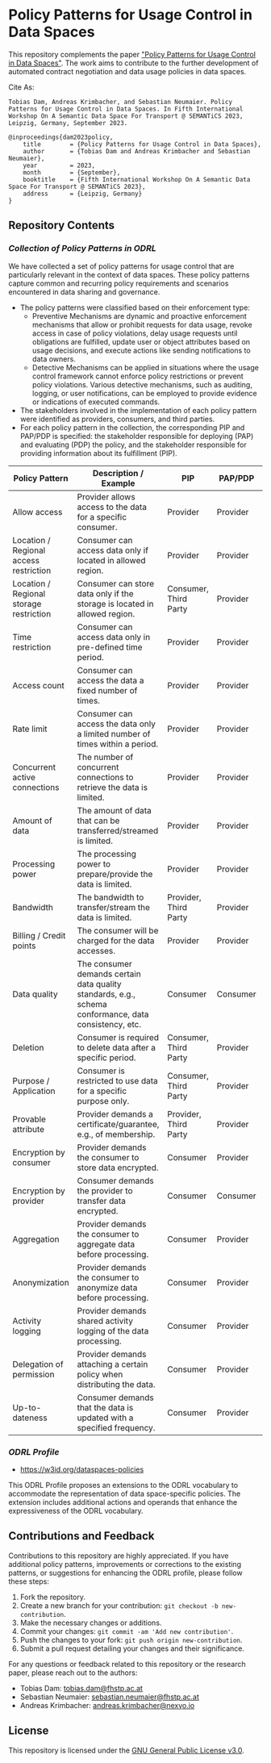 # Policy Patterns for Usage Control in Data Spaces

This repository complements the paper ["Policy Patterns for Usage Control in Data Spaces"](Policy_Patterns_for_Usage_Control_in_Data_Spaces.pdf). The work aims to contribute to the further development of automated contract negotiation and data usage policies in data spaces.

Cite As:
```
Tobias Dam, Andreas Krimbacher, and Sebastian Neumaier. Policy Patterns for Usage Control in Data Spaces. In Fifth International Workshop On A Semantic Data Space For Transport @ SEMANTiCS 2023, Leipzig, Germany, September 2023.
```
```
@inproceedings{dam2023policy,
	title        = {Policy Patterns for Usage Control in Data Spaces},
	author       = {Tobias Dam and Andreas Krimbacher and Sebastian Neumaier},
	year         = 2023,
	month        = {September},
	booktitle    = {Fifth International Workshop On A Semantic Data Space For Transport @ SEMANTiCS 2023},
	address      = {Leipzig, Germany}
}
```

## Repository Contents
### *Collection of Policy Patterns in ODRL*
We have collected a set of policy patterns for usage control that are particularly relevant in the context of data spaces. These policy patterns capture common and recurring policy requirements and scenarios encountered in data sharing and governance.

* The policy patterns were classified based on their enforcement type:
   * Preventive Mechanisms are dynamic and proactive enforcement mechanisms that allow or prohibit requests for data usage, revoke access in case of policy violations, delay usage requests until obligations are fulfilled, update user or object attributes based on usage decisions, and execute actions like sending notifications to data owners.
   * Detective Mechanisms can be applied in situations where the usage control framework cannot enforce policy restrictions or prevent policy violations. Various detective mechanisms, such as auditing, logging, or user notifications, can be employed to provide evidence or indications of executed commands.
* The stakeholders involved in the implementation of each policy pattern were identified as providers, consumers, and third parties.
* For each policy pattern in the collection, the corresponding PIP and PAP/PDP is specified: the stakeholder responsible for deploying (PAP) and evaluating (PDP) the policy, and the stakeholder responsible for providing information about its fulfillment (PIP).


| Policy Pattern               | Description / Example                                             | PIP                   | PAP/PDP  | Enforcement | ODRL File                                           |
|---------------------------|-------------------------------------------------------|-----------------|-------------|--------------|------------------------------------------------------|
| Allow access              | Provider allows access to the data for a specific consumer. | Provider        | Provider    | Preventive   | [access-specific-consumer.ttl](example-policies/access-specific-consumer.ttl)                |
| Location / Regional access restriction | Consumer can access data only if located in allowed region. | Provider        | Provider    | Detective    | [regional-access-restriction.ttl](example-policies/regional-access-restriction.ttl) |
| Location / Regional storage restriction | Consumer can store data only if the storage is located in allowed region. | Consumer, Third Party | Provider    | Detective    | [regional-storage-restriction.ttl](example-policies/regional-storage-restriction.ttl) |
| Time restriction          | Consumer can access data only in pre-defined time period. | Provider        | Provider    | Preventive   | [time-restriction.ttl](example-policies/time-restriction.ttl)                                        |
| Access count               | Consumer can access the data a fixed number of times. | Provider        | Provider    | Preventive   | [access-count-restriction.ttl](example-policies/access-count-restriction.ttl)                  |
| Rate limit                 | Consumer can access the data only a limited number of times within a period. | Provider        | Provider    | Preventive   | [rate-limiting.ttl](example-policies/rate-limiting.ttl)                                        |
| Concurrent active connections | The number of concurrent connections to retrieve the data is limited. | Provider        | Provider    | Preventive   | [concurrent-active-connections.ttl](example-policies/concurrent-active-connections.ttl)                                        |
| Amount of data             | The amount of data that can be transferred/streamed is limited. | Provider        | Provider    | Preventive   | [amount-of-data.ttl](example-policies/amount-of-data.ttl)                                    |
| Processing power           | The processing power to prepare/provide the data is limited. | Provider        | Provider    | Preventive   | [processing-power.ttl](example-policies/processing-power.ttl)                     |
| Bandwidth                  | The bandwidth to transfer/stream the data is limited. | Provider, Third Party | Provider    | Preventive   | [bandwidth.ttl](example-policies/bandwidth.ttl)             |
| Billing / Credit points    | The consumer will be charged for the data accesses. | Provider        | Provider    | Preventive   | [billing.ttl](example-policies/billing.ttl)                  |
| Data quality               | The consumer demands certain data quality standards, e.g., schema conformance, data consistency, etc. | Consumer        | Consumer    | Detective    | [data-quality.ttl](example-policies/data-quality.ttl)                                                    |
| Deletion                   | Consumer is required to delete data after a specific period. | Consumer, Third Party | Provider    | Detective    | [deletion-requirement.ttl](example-policies/deletion-requirement.ttl)                       |
| Purpose / Application      | Consumer is restricted to use data for a specific purpose only. | Consumer, Third Party | Provider    | Detective    | [purpose.ttl](example-policies/purpose.ttl)                                        |
| Provable attribute         | Provider demands a certificate/guarantee, e.g., of membership. | Provider, Third Party | Provider    | Preventive   | [provable-attributes.ttl](example-policies/provable-attributes.ttl)                      |
| Encryption by consumer     | Provider demands the consumer to store data encrypted. | Consumer        | Provider    | Detective    | [encryption-by-consumer.ttl](example-policies/encryption-by-consumer.ttl)                      |
| Encryption by provider     | Consumer demands the provider to transfer data encrypted. | Consumer        | Consumer    | Preventive   | [encryption-by-provider.ttl](example-policies/encryption-by-provider.ttl)                                                    |
| Aggregation                | Provider demands the consumer to aggregate data before processing. | Consumer        | Provider    | Detective    | [aggregation.ttl](example-policies/aggregation.ttl)                                      |
| Anonymization              | Provider demands the consumer to anonymize data before processing. | Consumer        | Provider    | Detective    | [anonymization.ttl](example-policies/anonymization.ttl)                       |
| Activity logging           | Provider demands shared activity logging of the data processing. | Consumer        | Provider    | Detective    | [activity-logging.ttl](example-policies/activity-logging.ttl)                       |
| Delegation of permission   | Provider demands attaching a certain policy when distributing the data. | Consumer        | Provider    | Detective    | [delegation.ttl](example-policies/delegation.ttl)                  |
| Up-to-dateness             | Consumer demands that the data is updated with a specified frequency. | Consumer        | Provider    | Detective    |                  [up-to-dateness.ttl](example-policies/up-to-dateness.ttl)                    |

### *ODRL Profile*
* https://w3id.org/dataspaces-policies

This ODRL Profile proposes an extensions to the ODRL vocabulary to accommodate the representation of data space-specific policies. The extension includes additional actions and operands that enhance the expressiveness of the ODRL vocabulary.

## Contributions and Feedback
Contributions to this repository are highly appreciated. If you have additional policy patterns, improvements or corrections to the existing patterns, or suggestions for enhancing the ODRL profile, please follow these steps:

1. Fork the repository.
2. Create a new branch for your contribution: `git checkout -b new-contribution`.
3. Make the necessary changes or additions.
4. Commit your changes: `git commit -am 'Add new contribution'`.
5. Push the changes to your fork: `git push origin new-contribution`.
6. Submit a pull request detailing your changes and their significance.

For any questions or feedback related to this repository or the research paper, please reach out to the authors:

* Tobias Dam: tobias.dam@fhstp.ac.at
* Sebastian Neumaier: sebastian.neumaier@fhstp.ac.at
* Andreas Krimbacher: andreas.krimbacher@nexyo.io

## License
This repository is licensed under the [GNU General Public License v3.0](LICENSE).

